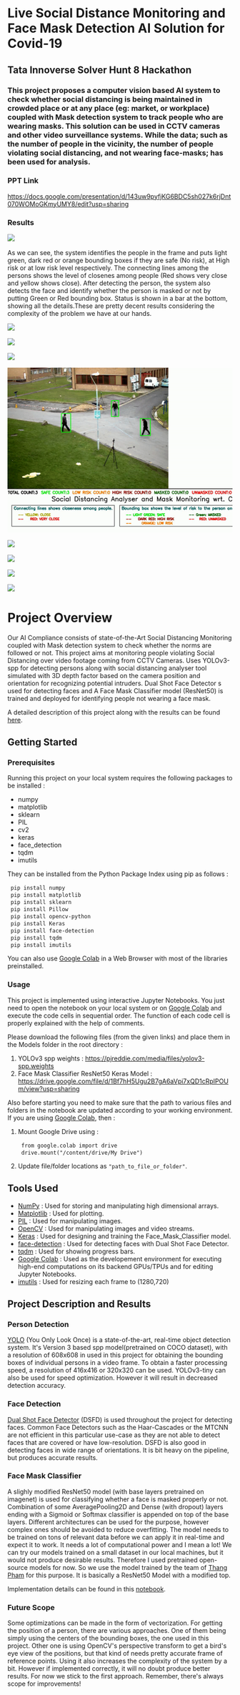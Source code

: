 # Live Social Distance Monitoring and Face Mask Detection AI Solution for Covid-19

## Tata Innoverse Solver Hunt 8 Hackathon

### This project proposes a computer vision based AI system to check whether social distancing is being maintained in crowded place or at any place (eg: market, or workplace) coupled with Mask detection system to track people who are wearing masks. This solution can be used in CCTV cameras and other video surveillance systems. While the data; such as the number of people in the vicinity, the number of people violating social distancing, and not wearing face-masks; has been used for analysis.

### PPT Link

https://docs.google.com/presentation/d/143uw9pyfjKG6BDC5sh027k6rjDnt070WOMoGKmyUMY8/edit?usp=sharing

### Results

 ![](Result.gif)
 
As we can see, the system identifies the people in the frame and puts light green, dark red or orange bounding boxes if they are safe (No risk), at High risk or at low risk level respectively. The connecting lines among the persons shows the level of closenes among people (Red shows very close and yellow shows close). After detecting the person, the system also detects the face and identify whether the person is masked or not by putting Green or Red bounding box. Status is shown in a bar at the bottom, showing all the details.These are pretty decent results considering the complexity of the problem we have at our hands.
 
 ![](Result1.gif)

  ![](Result2.gif)
  
  ![](Result4.gif)

  ![](Result3.gif)

  ![](Result5.gif)

  ![](Result6.gif)
  
  ![](Result7.gif)
  
  ![](Result8.gif)

# Project Overview
Our AI Compliance consists of state-of-the-Art Social Distancing Monitoring coupled with Mask detection system to check whether the norms are followed or not. This project aims at monitoring people violating Social Distancing over video footage coming from CCTV Cameras. Uses YOLOv3-spp for detecting persons along with social distancing analyser tool simulated with 3D depth factor based on the camera position and orientation for recognizing potential intruders. Dual Shot Face Detector s used for detecting faces and A Face Mask Classifier model (ResNet50) is trained and deployed for identifying people not wearing a face mask.

A detailed description of this project along with the results can be found [here](#project-description-and-results).

## Getting Started

### Prerequisites
Running this project on your local system requires the following packages to be installed :

* numpy
* matplotlib
* sklearn
* PIL
* cv2
* keras 
* face_detection
* tqdm
* imutils

They can be installed from the Python Package Index using pip as follows :
 
     pip install numpy
     pip install matplotlib
     pip install sklearn
     pip install Pillow
     pip install opencv-python
     pip install Keras
     pip install face-detection
     pip install tqdm
     pip install imutils
     
You can also use [Google Colab](https://colab.research.google.com/) in a Web Browser with most of the libraries preinstalled.

### Usage
This project is implemented using interactive Jupyter Notebooks. You just need to open the notebook on your local system or on [Google Colab](https://colab.research.google.com/) and execute the code cells in sequential order. The function of each code cell is properly explained with the help of comments.

Please download the following files (from the given links) and place them in the Models folder in the root directory :
1. YOLOv3 spp weights :  https://pjreddie.com/media/files/yolov3-spp.weights
2. Face Mask Classifier ResNet50 Keras Model : https://drive.google.com/file/d/1Bf7hH5Ugu2B7gA6aVpi7xQD1cRpIPOUm/view?usp=sharing

Also before starting you need to make sure that the path to various files and folders in the notebook are updated according to your working environment. If you are using [Google Colab](https://colab.research.google.com/), then :
1. Mount Google Drive using : 

        from google.colab import drive
        drive.mount("/content/drive/My Drive")
        
2. Update file/folder locations as `"path_to_file_or_folder"`.

## Tools Used
* [NumPy](https://numpy.org/) : Used for storing and manipulating high dimensional arrays.
* [Matplotlib](https://matplotlib.org/) : Used for plotting.
* [PIL](https://pillow.readthedocs.io/en/stable/) : Used for manipulating images.
* [OpenCV](https://opencv.org/) : Used for manipulating images and video streams.
* [Keras](https://keras.io/) : Used for designing and training the Face_Mask_Classifier model.
* [face-detection](https://github.com/hukkelas/DSFD-Pytorch-Inference) : Used for detecting faces with Dual Shot Face Detector.
* [tqdm](https://github.com/tqdm/tqdm) : Used for showing progress bars.
* [Google Colab](https://colab.research.google.com/) : Used as the developement environment for executing high-end computations on its backend GPUs/TPUs and for editing Jupyter Notebooks. 
* [imutils](https://pypi.org/project/imutils/) : Used for resizing each frame to (1280,720)

## Project Description and Results
### Person Detection
[YOLO](https://pjreddie.com/darknet/yolo/) (You Only Look Once) is a state-of-the-art, real-time object detection system. It's Version 3 based spp model(pretrained on COCO dataset), with a resolution of 608x608 in used in this project for obtaining the bounding boxes of individual persons in a video frame. To obtain a faster processing speed, a resolution of 416x416 or 320x320 can be used. YOLOv3-tiny can also be used for speed optimization. However it will result in decreased detection accuracy.


### Face Detection
[Dual Shot Face Detector](https://github.com/Tencent/FaceDetection-DSFD) (DSFD) is used throughout the project for detecting faces. Common Face Detectors such as the Haar-Cascades or the MTCNN are not efficient in this particular use-case as they are not able to detect faces that are covered or have low-resolution. DSFD is also good in detecting faces in wide range of orientations. It is bit heavy on the pipeline, but produces accurate results.

### Face Mask Classifier
A slighly modified ResNet50 model (with base layers pretrained on imagenet) is used for classifying whether a face is masked properly or not. Combination of some AveragePooling2D and Dense (with dropout) layers ending with a Sigmoid or Softmax classifier is appended on top of the base layers. Different architectures can be used for the purpose, however complex ones should be avoided to reduce overfitting. The model needs to be trained on tons of relevant data before we can apply it in real-time and expect it to work. It needs a lot of computational power and I mean a lot! We can try our models trained on a small dataset in our local machines, but it would not produce desirable results. Therefore I used pretrained open-source models for now. So we use the model trained by the team of [Thang Pham](https://github.com/aome510/Mask-Classifier) for this purpose. It is basically a ResNet50 Model with a modified top.

Implementation details can be found in this [notebook](https://github.com/jaskirat111/Social-Distancing-Analyser-and-Mask-Monitoring-AI-system-wrt-Covid-19/blob/master/Social_Distancing_Monitor_Face_mask_Detection.ipynb). 


### Future Scope
Some optimizations can be made in the form of vectorization. For getting the position of a person, there are various approaches. One of them being simply using the centers of the bounding boxes, the one used in this project. Other one is using OpenCV's perspective transform to get a bird's eye view of the positions, but that kind of needs pretty accurate frame of reference points. Using it also increases the complexity of the system by a bit. However if implemented correctly, it will no doubt produce better results. For now we stick to the first approach. Remember, there's always scope for improvements!


